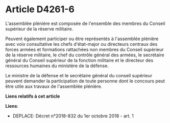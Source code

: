 # Article D4261-6

L'assemblée plénière est composée de l'ensemble des membres du Conseil supérieur de la réserve militaire.

Peuvent également participer ou être représentés à l'assemblée plénière avec voix consultative les chefs d'état-major ou
directeurs centraux des forces armées et formations rattachées non membres du Conseil supérieur de la réserve militaire, le
chef du contrôle général des armées, le secrétaire général du Conseil supérieur de la fonction militaire et le directeur des
ressources humaines du ministère de la défense.

Le ministre de la défense et le secrétaire général du conseil supérieur peuvent demander la participation de toute personne
dont le concours peut être utile aux travaux de l'assemblée plénière.

**Liens relatifs à cet article**

**Liens**:

  - DEPLACE: Décret n°2018-832 du 1er octobre 2018 - art. 1
